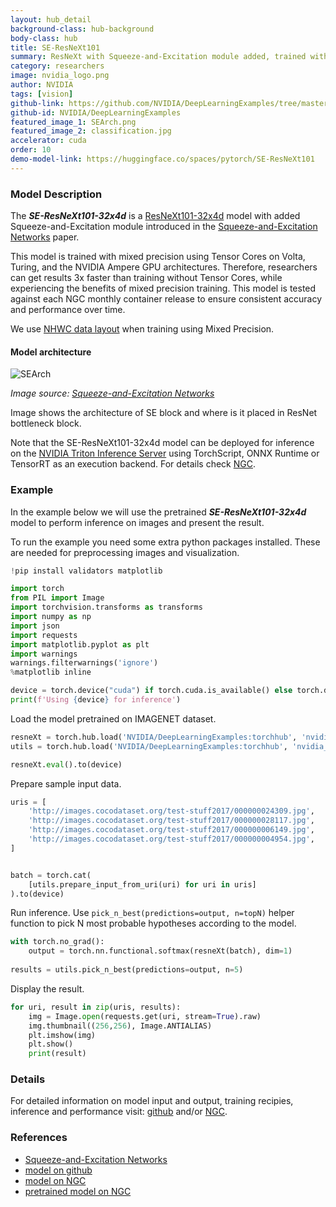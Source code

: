 ```yaml
---
layout: hub_detail
background-class: hub-background
body-class: hub
title: SE-ResNeXt101
summary: ResNeXt with Squeeze-and-Excitation module added, trained with mixed precision using Tensor Cores.
category: researchers
image: nvidia_logo.png
author: NVIDIA
tags: [vision]
github-link: https://github.com/NVIDIA/DeepLearningExamples/tree/master/PyTorch/Classification/ConvNets/se-resnext101-32x4d
github-id: NVIDIA/DeepLearningExamples
featured_image_1: SEArch.png
featured_image_2: classification.jpg
accelerator: cuda
order: 10
demo-model-link: https://huggingface.co/spaces/pytorch/SE-ResNeXt101
---
```



### Model Description

The ***SE-ResNeXt101-32x4d*** is a [ResNeXt101-32x4d](https://arxiv.org/pdf/1611.05431.pdf)
model with added Squeeze-and-Excitation module introduced
in the [Squeeze-and-Excitation Networks](https://arxiv.org/pdf/1709.01507.pdf) paper.

This model is trained with mixed precision using Tensor Cores on Volta, Turing, and the NVIDIA Ampere GPU architectures. Therefore, researchers can get results 3x faster than training without Tensor Cores, while experiencing the benefits of mixed precision training. This model is tested against each NGC monthly container release to ensure consistent accuracy and performance over time.

We use [NHWC data layout](https://pytorch.org/tutorials/intermediate/memory_format_tutorial.html) when training using Mixed Precision.

#### Model architecture

![SEArch](https://pytorch.org/assets/images/SEArch.png)

_Image source: [Squeeze-and-Excitation Networks](https://arxiv.org/pdf/1709.01507.pdf)_

Image shows the architecture of SE block and where is it placed in ResNet bottleneck block.


Note that the SE-ResNeXt101-32x4d model can be deployed for inference on the [NVIDIA Triton Inference Server](https://github.com/triton-inference-server/server) using TorchScript, ONNX Runtime or TensorRT as an execution backend. For details check [NGC](https://catalog.ngc.nvidia.com/orgs/nvidia/resources/se_resnext_for_triton_from_pytorch).

### Example

In the example below we will use the pretrained ***SE-ResNeXt101-32x4d*** model to perform inference on images and present the result.

To run the example you need some extra python packages installed. These are needed for preprocessing images and visualization.
```python
!pip install validators matplotlib
```

```python
import torch
from PIL import Image
import torchvision.transforms as transforms
import numpy as np
import json
import requests
import matplotlib.pyplot as plt
import warnings
warnings.filterwarnings('ignore')
%matplotlib inline

device = torch.device("cuda") if torch.cuda.is_available() else torch.device("cpu")
print(f'Using {device} for inference')
```

Load the model pretrained on IMAGENET dataset.
```python
resneXt = torch.hub.load('NVIDIA/DeepLearningExamples:torchhub', 'nvidia_se_resnext101_32x4d', trust_repo=True)
utils = torch.hub.load('NVIDIA/DeepLearningExamples:torchhub', 'nvidia_convnets_processing_utils')

resneXt.eval().to(device)
```

Prepare sample input data.
```python
uris = [
    'http://images.cocodataset.org/test-stuff2017/000000024309.jpg',
    'http://images.cocodataset.org/test-stuff2017/000000028117.jpg',
    'http://images.cocodataset.org/test-stuff2017/000000006149.jpg',
    'http://images.cocodataset.org/test-stuff2017/000000004954.jpg',
]


batch = torch.cat(
    [utils.prepare_input_from_uri(uri) for uri in uris]
).to(device)
```

Run inference. Use `pick_n_best(predictions=output, n=topN)` helper function to pick N most probable hypotheses according to the model.
```python
with torch.no_grad():
    output = torch.nn.functional.softmax(resneXt(batch), dim=1)
    
results = utils.pick_n_best(predictions=output, n=5)
```

Display the result.
```python
for uri, result in zip(uris, results):
    img = Image.open(requests.get(uri, stream=True).raw)
    img.thumbnail((256,256), Image.ANTIALIAS)
    plt.imshow(img)
    plt.show()
    print(result)

```

### Details
For detailed information on model input and output, training recipies, inference and performance visit:
[github](https://github.com/NVIDIA/DeepLearningExamples/tree/master/PyTorch/Classification/ConvNets/se-resnext101-32x4d)
and/or [NGC](https://catalog.ngc.nvidia.com/orgs/nvidia/resources/se_resnext_for_pytorch).


### References

 - [Squeeze-and-Excitation Networks](https://arxiv.org/pdf/1709.01507.pdf)
 - [model on github](https://github.com/NVIDIA/DeepLearningExamples/tree/master/PyTorch/Classification/ConvNets/se-resnext101-32x4d)
 - [model on NGC](https://catalog.ngc.nvidia.com/orgs/nvidia/resources/se_resnext_for_pytorch)
 - [pretrained model on NGC](https://catalog.ngc.nvidia.com/orgs/nvidia/models/seresnext101_32x4d_pyt_amp)
